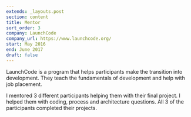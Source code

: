 ```yaml
---
extends: _layouts.post
section: content
title: Mentor
sort_order: 3
company: LaunchCode
company_url: https://www.launchcode.org/
start: May 2016
end: June 2017
draft: false
---
```

LaunchCode is a program that helps participants make the transition into development. They teach the fundamentals of development and help with job placement.

I mentored 3 different participants helping them with their final project. I helped them with coding, process and architecture questions. All 3 of the participants completed their projects.
